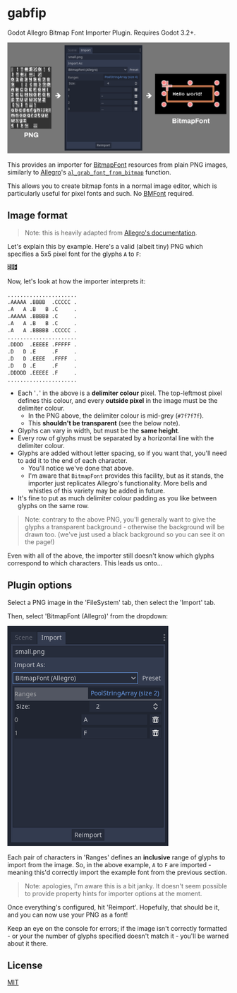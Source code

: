 # gabfip

Godot Allegro Bitmap Font Importer Plugin. Requires Godot 3.2+.

![Diagram](./.images/diagram.png)

This provides an importer for [BitmapFont](https://docs.godotengine.org/en/3.2/classes/class_bitmapfont.html) resources from plain PNG images, similarly to [Allegro](https://liballeg.org/)'s [`al_grab_font_from_bitmap`](https://liballeg.org/a5docs/trunk/font.html#al_grab_font_from_bitmap) function.

This allows you to create bitmap fonts in a normal image editor, which is particularly useful for pixel fonts and such. No [BMFont](https://www.angelcode.com/products/bmfont/) required.

## Image format

> Note: this is heavily adapted from [Allegro's documentation](https://liballeg.org/a5docs/trunk/font.html#al_grab_font_from_bitmap).

Let's explain this by example. Here's a valid (albeit tiny) PNG which specifies a 5x5 pixel font for the glyphs `A` to `F`:

![Example](./.images/example.png)

Now, let's look at how the importer interprets it:

```
......................
.AAAAA .BBBB  .CCCCC .
.A   A .B   B .C     .
.AAAAA .BBBBB .C     .
.A   A .B   B .C     .
.A   A .BBBBB .CCCCC .
......................
.DDDD  .EEEEE .FFFFF .
.D   D .E     .F     .
.D   D .EEEE  .FFFF  .
.D   D .E     .F     .
.DDDDD .EEEEE .F     .
......................
```

* Each '`.`' in the above is a **delimiter colour** pixel. The top-leftmost pixel defines this colour, and every **outside pixel** in the image must be the delimiter colour.
  * In the PNG above, the delimiter colour is mid-grey (`#7f7f7f`).
  * This **shouldn't be transparent** (see the below note).
* Glyphs can vary in width, but must be the **same height**.
* Every row of glyphs must be separated by a horizontal line with the delimiter colour.
* Glyphs are added without letter spacing, so if you want that, you'll need to add it to the end of each character.
  * You'll notice we've done that above.
  * I'm aware that `BitmapFont` provides this facility, but as it stands, the importer just replicates Allegro's functionality. More bells and whistles of this variety may be added in future.
* It's fine to put as much delimiter colour padding as you like between glyphs on the same row.

> Note: contrary to the above PNG, you'll generally want to give the glyphs a transparent background - otherwise the background will be drawn too. (we've just used a black background so you can see it on the page!)

Even with all of the above, the importer still doesn't know which glyphs correspond to which characters. This leads us onto...

## Plugin options

Select a PNG image in the 'FileSystem' tab, then select the 'Import' tab.

Then, select 'BitmapFont (Allegro)' from the dropdown:

![UI](./.images/ui.png)

Each pair of characters in 'Ranges' defines an **inclusive** range of glyphs to import from the image. So, in the above example, `A` to `F` are imported - meaning this'd correctly import the example font from the previous section.

> Note: apologies, I'm aware this is a bit janky. It doesn't seem possible to provide property hints for importer options at the moment.

Once everything's configured, hit 'Reimport'. Hopefully, that should be it, and you can now use your PNG as a font!

Keep an eye on the console for errors; if the image isn't correctly formatted - or your the number of glyphs specified doesn't match it - you'll be warned about it there.

## License

[MIT](./LICENSE)
